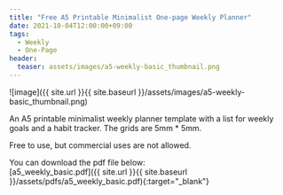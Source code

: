 ```yaml
---
title: "Free A5 Printable Minimalist One-page Weekly Planner"
date: 2021-10-04T12:00:00+09:00
tags:
  - Weekly
  - One-Page
header:
  teaser: assets/images/a5-weekly-basic_thumbnail.png
---
```


![image]({{ site.url }}{{ site.baseurl }}/assets/images/a5-weekly-basic_thumbnail.png)

An A5 printable minimalist weekly planner template with a list for weekly goals and a habit tracker. The grids are 5mm * 5mm.

Free to use, but commercial uses are not allowed.

You can download the pdf file below:<br/>
[a5_weekly_basic.pdf]({{ site.url }}{{ site.baseurl }}/assets/pdfs/a5_weekly_basic.pdf){:target="_blank"}